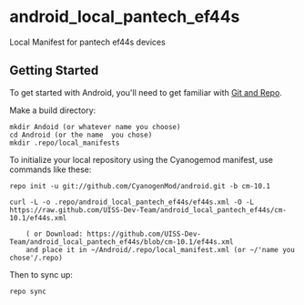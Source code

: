 android_local_pantech_ef44s
======================

Local Manifest for pantech ef44s devices

Getting Started
---------------

To get started with Android, you'll need to get
familiar with [Git and Repo](http://source.android.com/download/using-repo).

Make a build directory:

	mkdir Andoid (or whatever name you choose)
	cd Android (or the name  you chose)
	mkdir .repo/local_manifests

To initialize your local repository using the Cyanogemod manifest, use commands like these:

    repo init -u git://github.com/CyanogenMod/android.git -b cm-10.1

    curl -L -o .repo/android_local_pantech_ef44s/ef44s.xml -O -L https://raw.github.com/UISS-Dev-Team/android_local_pantech_ef44s/cm-10.1/ef44s.xml
 
    	( or Download: https://github.com/UISS-Dev-Team/android_local_pantech_ef44s/blob/cm-10.1/ef44s.xml
		and place it in ~/Android/.repo/local_manifest.xml (or ~/'name you chose'/.repo)

Then to sync up:

    repo sync
